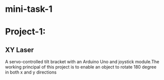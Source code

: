 # mini-task-1
# Project-1:

## XY Laser
  
A servo-controlled tilt bracket with an Arduino Uno and joystick module.The working principal of this project is to enable an object to rotate 180 degree in both x and y directions
